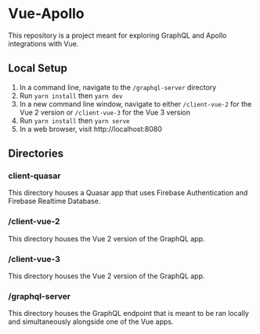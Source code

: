 # Vue-Apollo

This repository is a project meant for exploring GraphQL and Apollo integrations with Vue.

## Local Setup

1. In a command line, navigate to the `/graphql-server` directory
2. Run `yarn install` then `yarn dev`
3. In a new command line window, navigate to either `/client-vue-2` for the Vue 2 version or `/client-vue-3` for the Vue 3 version
4. Run `yarn install` then `yarn serve`
5. In a web browser, visit http://localhost:8080

## Directories

### client-quasar

This directory houses a Quasar app that uses Firebase Authentication and Firebase Realtime Database.

### /client-vue-2

This directory houses the Vue 2 version of the GraphQL app.

### /client-vue-3

This directory houses the Vue 2 version of the GraphQL app.

### /graphql-server

This directory houses the GraphQL endpoint that is meant to be ran locally and simultaneously alongside one of the Vue apps.